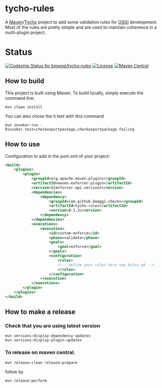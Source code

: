# tycho-rules
A [Maven][1]/[Tycho][2] project to add some validation rules for [OSGI][3] development.
Most of the rules are pretty simple and are used to maintain coherence in a multi-plugin project.

# Status
[![Codeship Status for bmaggi/tycho-rules](https://app.codeship.com/projects/ecdb8d10-ac38-0135-0738-52e8b96e2dec/status?branch=master)](https://app.codeship.com/projects/256918)
[![License](https://img.shields.io/badge/license-EPL2-blue.svg)](https://www.eclipse.org/org/documents/epl-2.0/EPL-2.0.html)
[![Maven Central](https://maven-badges.herokuapp.com/maven-central/com.github.bmaggi.checks/tycho-rules/badge.svg?style=plastic)](https://maven-badges.herokuapp.com/maven-central/com.github.bmaggi.checks/tycho-rules)

## How to build

This project is built using Maven.
To build locally, simply execute the command line:

```
mvn clean install
```

You can also chose the it test with this command 

```
mvn invoker:run -Dinvoker.test=checkexportpackage,checkexportpackage.failing
```

## How to use

Configuration to add in the pom.xml of your project:
```xml
<build>
	<plugins>
		<plugin>
			<groupId>org.apache.maven.plugins</groupId>
			<artifactId>maven-enforcer-plugin</artifactId>
			<version>${enforcer.api.version}</version>
			<dependencies>
				<dependency>
					<groupId>com.github.bmaggi.checks</groupId>
					<artifactId>tycho-rules</artifactId>
					<version>0.1.3</version>
				</dependency>
			</dependencies>
			<executions>
				<execution>
					<id>custom-enforce</id>
					<phase>validate</phase>
					<goals>
						<goal>enforce</goal>
					</goals>
					<configuration>
						<rules>
						<!-- define your rules here see Rules.md -->
						</rules>
					</configuration>
				</execution>
			</executions>
		</plugin>
	</plugins>
</build>
```  

## How to make a release
### Check that you are using latest version
```  
mvn versions:display-dependency-updates
mvn versions:display-plugin-updates
```  

### To release on maven central.
```  
mvn release:clean release:prepare 
```  
follow by
```  
mvn release:perform
```  

[1]:https://maven.apache.org/
[2]:https://eclipse.org/tycho/
[3]:http://www.osgi.org/
